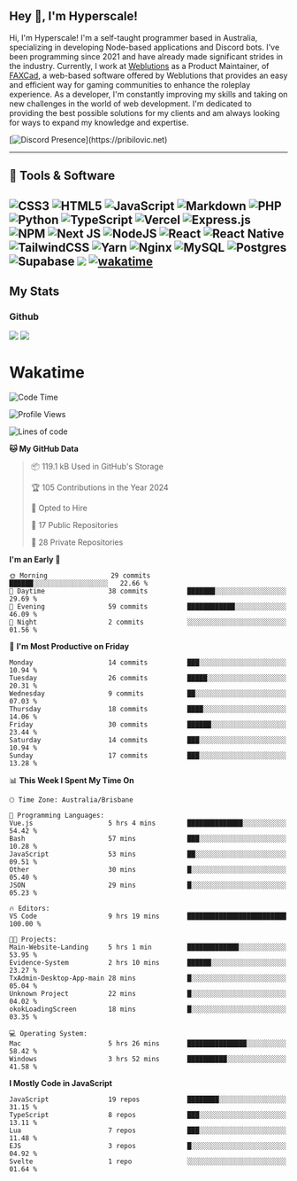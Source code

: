 ## Hey 👋, I'm Hyperscale!

Hi, I'm Hyperscale! I'm a self-taught programmer based in Australia, specializing in developing Node-based applications and Discord bots. I've been programming since 2021 and have already made significant strides in the industry. Currently, I work at [Weblutions](https://weblutions.com) as a Product Maintainer, of [FAXCad](https://weblutions.com/store/faxcad), a web-based software offered by Weblutions that provides an easy and efficient way for gaming communities to enhance the roleplay experience. As a developer, I'm constantly improving my skills and taking on new challenges in the world of web development. I'm dedicated to providing the best possible solutions for my clients and am always looking for ways to expand my knowledge and expertise.

[![Discord Presence](https://lanyard.cnrad.dev/api/906061699562475581?=idleMessage=:Just%Chillin%With%My%Kangaroo!)](https://pribilovic.net)

<p align="center">
<a href="https://github.com/Hyperscale1">
</a>
</p>

---
## 🔧 Tools & Software

![CSS3](https://img.shields.io/badge/css3-%231572B6.svg?style=for-the-badge&logo=css3&logoColor=white) ![HTML5](https://img.shields.io/badge/html5-%23E34F26.svg?style=for-the-badge&logo=html5&logoColor=white) ![JavaScript](https://img.shields.io/badge/javascript-%23323330.svg?style=for-the-badge&logo=javascript&logoColor=%23F7DF1E)  ![Markdown](https://img.shields.io/badge/markdown-%23000000.svg?style=for-the-badge&logo=markdown&logoColor=white) ![PHP](https://img.shields.io/badge/php-%23777BB4.svg?style=for-the-badge&logo=php&logoColor=white) ![Python](https://img.shields.io/badge/python-3670A0?style=for-the-badge&logo=python&logoColor=ffdd54) ![TypeScript](https://img.shields.io/badge/typescript-%23007ACC.svg?style=for-the-badge&logo=typescript&logoColor=white) ![Vercel](https://img.shields.io/badge/vercel-%23000000.svg?style=for-the-badge&logo=vercel&logoColor=white) ![Express.js](https://img.shields.io/badge/express.js-%23404d59.svg?style=for-the-badge&logo=express&logoColor=%2361DAFB) ![NPM](https://img.shields.io/badge/NPM-%23000000.svg?style=for-the-badge&logo=npm&logoColor=white) ![Next JS](https://img.shields.io/badge/Next-black?style=for-the-badge&logo=next.js&logoColor=white) ![NodeJS](https://img.shields.io/badge/node.js-6DA55F?style=for-the-badge&logo=node.js&logoColor=white) ![React](https://img.shields.io/badge/react-%2320232a.svg?style=for-the-badge&logo=react&logoColor=%2361DAFB) ![React Native](https://img.shields.io/badge/react_native-%2320232a.svg?style=for-the-badge&logo=react&logoColor=%2361DAFB) ![TailwindCSS](https://img.shields.io/badge/tailwindcss-%2338B2AC.svg?style=for-the-badge&logo=tailwind-css&logoColor=white) ![Yarn](https://img.shields.io/badge/yarn-%232C8EBB.svg?style=for-the-badge&logo=yarn&logoColor=white) ![Nginx](https://img.shields.io/badge/nginx-%23009639.svg?style=for-the-badge&logo=nginx&logoColor=white) ![MySQL](https://img.shields.io/badge/mysql-%2300f.svg?style=for-the-badge&logo=mysql&logoColor=white) ![Postgres](https://img.shields.io/badge/postgres-%23316192.svg?style=for-the-badge&logo=postgresql&logoColor=white) ![Supabase](https://img.shields.io/badge/Supabase-3ECF8E?style=for-the-badge&logo=supabase&logoColor=white) ![](https://img.shields.io/badge/Ubuntu-E95420?style=for-the-badge&logo=ubuntu&logoColor=white) [![wakatime](https://wakatime.com/badge/user/6e098b16-30e8-493e-bf77-598fafbb912d.svg?style=for-the-badge)](https://wakatime.com/@6e098b16-30e8-493e-bf77-598fafbb912d) 
---
## My Stats

### Github
![](https://github-readme-stats.vercel.app/api?username=Hyperscale1&theme=blue-green)
![](https://github-readme-stats.vercel.app/api/top-langs/?username=Hyperscale1&theme=blue-green)

# Wakatime
<!--START_SECTION:waka-->
![Code Time](http://img.shields.io/badge/Code%20Time-743%20hrs%204%20mins-blue)

![Profile Views](http://img.shields.io/badge/Profile%20Views-0-blue)

![Lines of code](https://img.shields.io/badge/From%20Hello%20World%20I%27ve%20Written-395.9%20thousand%20lines%20of%20code-blue)

**🐱 My GitHub Data** 

> 📦 119.1 kB Used in GitHub's Storage 
 > 
> 🏆 105 Contributions in the Year 2024
 > 
> 💼 Opted to Hire
 > 
> 📜 17 Public Repositories 
 > 
> 🔑 28 Private Repositories 
 > 
**I'm an Early 🐤** 

```text
🌞 Morning                29 commits          ██████░░░░░░░░░░░░░░░░░░░   22.66 % 
🌆 Daytime                38 commits          ███████░░░░░░░░░░░░░░░░░░   29.69 % 
🌃 Evening                59 commits          ████████████░░░░░░░░░░░░░   46.09 % 
🌙 Night                  2 commits           ░░░░░░░░░░░░░░░░░░░░░░░░░   01.56 % 
```
📅 **I'm Most Productive on Friday** 

```text
Monday                   14 commits          ███░░░░░░░░░░░░░░░░░░░░░░   10.94 % 
Tuesday                  26 commits          █████░░░░░░░░░░░░░░░░░░░░   20.31 % 
Wednesday                9 commits           ██░░░░░░░░░░░░░░░░░░░░░░░   07.03 % 
Thursday                 18 commits          ████░░░░░░░░░░░░░░░░░░░░░   14.06 % 
Friday                   30 commits          ██████░░░░░░░░░░░░░░░░░░░   23.44 % 
Saturday                 14 commits          ███░░░░░░░░░░░░░░░░░░░░░░   10.94 % 
Sunday                   17 commits          ███░░░░░░░░░░░░░░░░░░░░░░   13.28 % 
```


📊 **This Week I Spent My Time On** 

```text
🕑︎ Time Zone: Australia/Brisbane

💬 Programming Languages: 
Vue.js                   5 hrs 4 mins        ██████████████░░░░░░░░░░░   54.42 % 
Bash                     57 mins             ███░░░░░░░░░░░░░░░░░░░░░░   10.28 % 
JavaScript               53 mins             ██░░░░░░░░░░░░░░░░░░░░░░░   09.51 % 
Other                    30 mins             █░░░░░░░░░░░░░░░░░░░░░░░░   05.40 % 
JSON                     29 mins             █░░░░░░░░░░░░░░░░░░░░░░░░   05.23 % 

🔥 Editors: 
VS Code                  9 hrs 19 mins       █████████████████████████   100.00 % 

🐱‍💻 Projects: 
Main-Website-Landing     5 hrs 1 min         █████████████░░░░░░░░░░░░   53.95 % 
Evidence-System          2 hrs 10 mins       ██████░░░░░░░░░░░░░░░░░░░   23.27 % 
TxAdmin-Desktop-App-main 28 mins             █░░░░░░░░░░░░░░░░░░░░░░░░   05.04 % 
Unknown Project          22 mins             █░░░░░░░░░░░░░░░░░░░░░░░░   04.02 % 
okokLoadingScreen        18 mins             █░░░░░░░░░░░░░░░░░░░░░░░░   03.35 % 

💻 Operating System: 
Mac                      5 hrs 26 mins       ███████████████░░░░░░░░░░   58.42 % 
Windows                  3 hrs 52 mins       ██████████░░░░░░░░░░░░░░░   41.58 % 
```

**I Mostly Code in JavaScript** 

```text
JavaScript               19 repos            ████████░░░░░░░░░░░░░░░░░   31.15 % 
TypeScript               8 repos             ███░░░░░░░░░░░░░░░░░░░░░░   13.11 % 
Lua                      7 repos             ███░░░░░░░░░░░░░░░░░░░░░░   11.48 % 
EJS                      3 repos             █░░░░░░░░░░░░░░░░░░░░░░░░   04.92 % 
Svelte                   1 repo              ░░░░░░░░░░░░░░░░░░░░░░░░░   01.64 % 
```




<!--END_SECTION:waka-->
